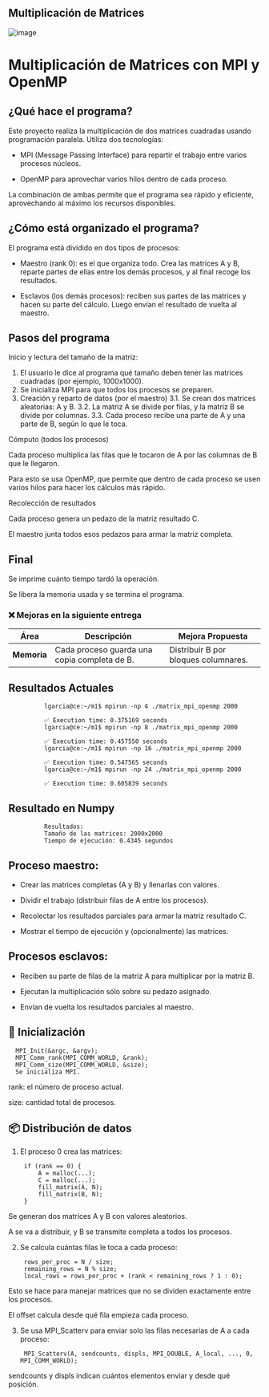 ## Multiplicación de Matrices

![image](https://github.com/user-attachments/assets/39931cd0-8393-4ce7-bf8d-894a2bf9519a)


# Multiplicación de Matrices con MPI y OpenMP

## ¿Qué hace el programa?

Este proyecto realiza la multiplicación de dos matrices cuadradas usando programación paralela. Utiliza dos tecnologías:

- MPI (Message Passing Interface) para repartir el trabajo entre varios procesos núcleos.

- OpenMP para aprovechar varios hilos dentro de cada proceso.

La combinación de ambas permite que el programa sea rápido y eficiente, aprovechando al máximo los recursos disponibles.

## ¿Cómo está organizado el programa?

El programa está dividido en dos tipos de procesos:

- Maestro (rank 0): es el que organiza todo. Crea las matrices A y B, reparte partes de ellas entre los demás procesos, y al final recoge los resultados.

- Esclavos (los demás procesos): reciben sus partes de las matrices y hacen su parte del cálculo. Luego envían el resultado de vuelta al maestro.

## Pasos del programa

Inicio y lectura del tamaño de la matriz:

1. El usuario le dice al programa qué tamaño deben tener las matrices cuadradas (por ejemplo, 1000x1000).
2. Se inicializa MPI para que todos los procesos se preparen.
3. Creación y reparto de datos (por el maestro)
3.1. Se crean dos matrices aleatorias: A y B.
3.2. La matriz A se divide por filas, y la matriz B se divide por columnas.
3.3. Cada proceso recibe una parte de A y una parte de B, según lo que le toca.

Cómputo (todos los procesos)

Cada proceso multiplica las filas que le tocaron de A por las columnas de B que le llegaron.

Para esto se usa OpenMP, que permite que dentro de cada proceso se usen varios hilos para hacer los cálculos más rápido.

Recolección de resultados

Cada proceso genera un pedazo de la matriz resultado C.

El maestro junta todos esos pedazos para armar la matriz completa.

## Final

Se imprime cuánto tiempo tardó la operación.

Se libera la memoria usada y se termina el programa.




### ❌ Mejoras en la siguiente entrega

| Área         | Descripción                                              | Mejora Propuesta                                                            |
|--------------|----------------------------------------------------------|-----------------------------------------------------------------------------|
| **Memoria**      | Cada proceso guarda una copia completa de B.             | Distribuir B por bloques columnares.                                       |

## Resultados Actuales

              lgarcia@ce:~/m1$ mpirun -np 4 ./matrix_mpi_openmp 2000
              
              ✅ Execution time: 0.375169 seconds
              lgarcia@ce:~/m1$ mpirun -np 8 ./matrix_mpi_openmp 2000
              
              ✅ Execution time: 0.457550 seconds
              lgarcia@ce:~/m1$ mpirun -np 16 ./matrix_mpi_openmp 2000
              
              ✅ Execution time: 0.547565 seconds
              lgarcia@ce:~/m1$ mpirun -np 24 ./matrix_mpi_openmp 2000
              
              ✅ Execution time: 0.605839 seconds

## Resultado en Numpy

              Resultados:
              Tamaño de las matrices: 2000x2000
              Tiempo de ejecución: 0.4345 segundos

## Proceso maestro:

- Crear las matrices completas (A y B) y llenarlas con valores.

- Dividir el trabajo (distribuir filas de A entre los procesos).

- Recolectar los resultados parciales para armar la matriz resultado C.

- Mostrar el tiempo de ejecución y (opcionalmente) las matrices.

## Procesos esclavos:

- Reciben su parte de filas de la matriz A para multiplicar por la matriz B.

- Ejecutan la multiplicación sólo sobre su pedazo asignado.

- Envían de vuelta los resultados parciales al maestro.

## 🧠 Inicialización

      MPI_Init(&argc, &argv);
      MPI_Comm_rank(MPI_COMM_WORLD, &rank);
      MPI_Comm_size(MPI_COMM_WORLD, &size);
      Se inicializa MPI.

rank: el número de proceso actual.

size: cantidad total de procesos.

## 📦 Distribución de datos
1. El proceso 0 crea las matrices:

        if (rank == 0) {
            A = malloc(...);
            C = malloc(...);
            fill_matrix(A, N);
            fill_matrix(B, N);
        }
   
Se generan dos matrices A y B con valores aleatorios.

A se va a distribuir, y B se transmite completa a todos los procesos.

2. Se calcula cuántas filas le toca a cada proceso:

        rows_per_proc = N / size;
        remaining_rows = N % size;
        local_rows = rows_per_proc + (rank < remaining_rows ? 1 : 0);
   
Esto se hace para manejar matrices que no se dividen exactamente entre los procesos.

El offset calcula desde qué fila empieza cada proceso.

3. Se usa MPI_Scatterv para enviar solo las filas necesarias de A a cada proceso:

        MPI_Scatterv(A, sendcounts, displs, MPI_DOUBLE, A_local, ..., 0, MPI_COMM_WORLD);

sendcounts y displs indican cuántos elementos enviar y desde qué posición.


